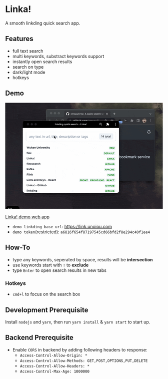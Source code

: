 # Linka!

A smooth linkding quick search app.

## Features

- full text search
- multi keywords, substract keywords support
- instantly open search results
- search on type
- dark/light mode
- hotkeys

## Demo

![demo](./screenshot/demo.gif)

[Linka! demo web app](https://linka.unoiou.com)

- `demo linkding base url`: https://link.unoiou.com
- `demo token`(restricted): `a6816f654f87197545cd66bfd2f8e294c40f1ee4`

## How-To

- type any keywords, seperated by space, results will be **intersection**
- use keywords start with `!` to **exclude**
- type `Enter` to open search results in new tabs

### Hotkeys

- `cmd+l` to focus on the search box

## Development Prerequisite

Install `nodejs` and `yarn`, then run `yarn install` & `yarn start` to start up.

## Backend Prerequisite

- Enable `CORS` in backend by adding following headers to response:
  - `Access-Control-Allow-Origin: *`
  - `Access-Control-Allow-Methods: GET,POST,OPTIONS,PUT,DELETE`
  - `Access-Control-Allow-Headers: *`
  - `Access-Control-Max-Age: 1000000`
